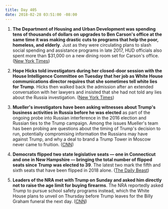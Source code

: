 ```yaml
---
title: Day 405
date: 2018-02-28 03:51:00 -08:00
---
```


1. **The Department of Housing and Urban Development was spending tens of thousands of dollars on upgrades to Ben Carson's office at the same time it was making drastic cuts to programs that help the poor, homeless, and elderly**. Just as they were circulating plans to slash social spending and assistance programs in late 2017, HUD officials also spent more than $31,000 on a new dining room set for Carson's office. ([New York Times](https://www.nytimes.com/2018/02/27/us/ben-carson-hud-furniture.html))

2. **Hope Hicks told investigators during her closed-door session with the House Intelligence Committee on Tuesday that her job as White House communications director requires that she sometimes tell white lies for Trump**. Hicks then walked back the admission after an extended conversation with her lawyers and insisted that she had not told any lies about the Russia investigation. ([New York Times](https://www.nytimes.com/2018/02/27/us/politics/hope-hicks-house-intelligence-committee-testimony.html))

3. **Mueller's investigators have been asking witnesses about Trump's business activities in Russia before he was elected** as part of the ongoing probe into Russian interference in the 2016 election and Russian ties to the Trump campaign. Among the issues Mueller's team has been probing are questions about the timing of Trump's decision to run, potentially compromising information the Russians may have against Trump, and why a deal to brand a Trump Tower in Moscow never came to fruition. ([CNN](https://www.cnn.com/2018/02/27/politics/trump-russia-investigation/index.html))

4. **Democrats flipped two state legislative seats — one in Connecticut and one in New Hampshire — bringing the total number of flipped seats since Trump was elected to 39**. The latest two mark the fifth and sixth seats that have been flipped in 2018 alone. ([The Daily Beast](https://www.thedailybeast.com/democrat-wins-nh-state-special-election-for-38th-flip-since-trumps-inauguration))

5. **Leaders of the NRA met with Trump on Sunday and asked him directly not to raise the age limit for buying firearms**. The NRA reportedly asked Trump to pursue school safety programs instead, which the White House plans to unveil on Thursday before Trump leaves for the Billy Graham funeral the next day. ([CNN](https://www.cnn.com/2018/02/28/politics/donald-trump-national-rifle-association-firearms/index.html))  